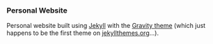 ### Personal Website
Personal website built using [Jekyll](https://jekyllrb.com) with the [Gravity theme](https://github.com/hemangsk/Gravity) (which just happens to be the first theme on [jekyllthemes.org](https://jekyllthemes.org)...).
